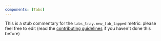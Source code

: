 ```yaml
---
components: [Tabs]
---
```


This is a stub commentary for the `tabs_tray.new_tab_tapped` metric: please feel free to edit (read the
[contributing guidelines](https://github.com/mozilla/glean-annotations/blob/main/CONTRIBUTING.md)
if you haven't done this before)
